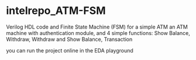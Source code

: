 # intelrepo_ATM-FSM
Verilog HDL code and Finite State Machine (FSM) for a simple ATM
an ATM machine with authentication module, and 4 simple functions: Show Balance, Withdraw, Withdraw and Show Balance, Transaction

you can run the project online in the EDA playground


